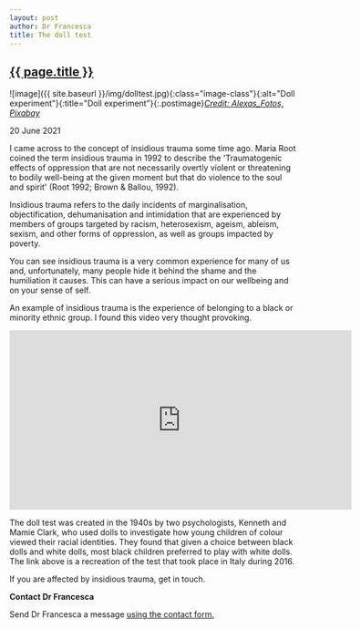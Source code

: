 ```yaml
---
layout: post
author: Dr Francesca
title: The doll test
---
```


 <h2 class="postheader"><a href="{{ site.baseurl }}{{ page.url }}">{{ page.title }}</a></h2>


![image]({{ site.baseurl }}/img/dolltest.jpg){:class="image-class"}{:alt="Doll experiment"}{:title="Doll experiment"}{:.postimage}*<a href="https://pixabay.com/photos/different-nationalities-children-1124478/">Credit: Alexas_Fotos, Pixabay</a>*



<p class="blogdate">20 June 2021</p>


I  came across to the concept of insidious trauma some time ago. Maria Root coined the term insidious trauma in 1992 to  describe the 'Traumatogenic effects of oppression that are not necessarily overtly violent or threatening to bodily well-being at the given moment but that do violence to the soul and spirit' (Root 1992; Brown & Ballou, 1992).

Insidious trauma refers to the daily incidents of marginalisation, objectification, dehumanisation and intimidation that are experienced by members of groups targeted by racism, heterosexism, ageism, ableism, sexism, and other forms of oppression, as well as groups impacted by poverty.

You can see insidious trauma is a very common experience for many of us and, unfortunately,  many people hide it behind the shame and the humiliation it causes. This can have a serious impact on our wellbeing and on your sense of self.  

An  example of insidious trauma is the experience of belonging to a black or minority ethnic group. I found this video very thought provoking.

<iframe width="600" height="315" src="https://www.youtube.com/embed/QRZPw-9sJtQ" title="YouTube video player" frameborder="0" allow="accelerometer; autoplay; clipboard-write; encrypted-media; gyroscope; picture-in-picture" allowfullscreen></iframe>

The doll test was created in the 1940s by two psychologists, Kenneth and Mamie Clark, who used dolls to investigate how young children of colour viewed their racial identities. They found that given a choice between black dolls and white dolls, most black children preferred to play with white dolls. The link above is a recreation of the test that took place in Italy during 2016.

If you are affected by insidious trauma, get in touch.

<strong>Contact Dr Francesca</strong>

Send Dr Francesca a message <a href="https://drfrancesca.co.uk/contact">using the contact form.</a>
